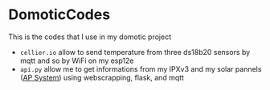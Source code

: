 # DomoticCodes

This is the codes that I use in my domotic project

- ```cellier.io``` allow to send temperature from three ds18b20 sensors by mqtt and so by WiFi on my esp12e
- ```api.py``` allow me to get informations from my IPXv3 and my solar pannels ([AP System](https://apsystems.com)) using webscrapping, flask, and mqtt
